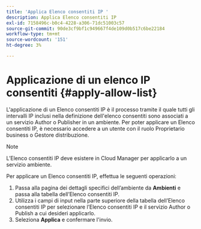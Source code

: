 ```yaml
---
title: 'Applica Elenco consentiti IP '
description: Applica Elenco consentiti IP
exl-id: 7158496c-b0c4-4228-a306-71dc51003c57
source-git-commit: 90de3cf9bf1c949667f4de109d0b517c6be22184
workflow-type: tm+mt
source-wordcount: '151'
ht-degree: 3%

---
```


# Applicazione di un elenco IP consentiti {#apply-allow-list}

L&#39;applicazione di un Elenco consentiti IP è il processo tramite il quale tutti gli intervalli IP inclusi nella definizione dell&#39;elenco consentiti sono associati a un servizio Author o Publisher in un ambiente. Per poter applicare un Elenco consentiti IP, è necessario accedere a un utente con il ruolo Proprietario business o Gestore distribuzione.

>[!NOTE]
>L’Elenco consentiti IP deve esistere in Cloud Manager per applicarlo a un servizio ambiente.

Per applicare un Elenco consentiti IP, effettua le seguenti operazioni:

1. Passa alla pagina dei dettagli specifici dell’ambiente da **Ambienti** e passa alla tabella dell’Elenco consentiti IP.
1. Utilizza i campi di input nella parte superiore della tabella dell’Elenco consentiti IP per selezionare l’Elenco consentiti IP e il servizio Author o Publish a cui desideri applicarlo.
1. Seleziona **Applica** e confermare l&#39;invio.
